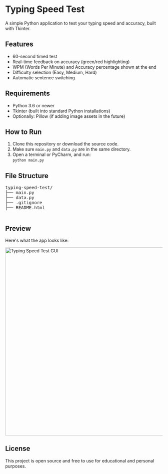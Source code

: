 <body>
    <h1>Typing Speed Test</h1>
    <p>A simple Python application to test your typing speed and accuracy, built with Tkinter.</p>
    <h2>Features</h2>
    <ul>
        <li>60-second timed test</li>
        <li>Real-time feedback on accuracy (green/red highlighting)</li>
        <li>WPM (Words Per Minute) and Accuracy percentage shown at the end</li>
        <li>Difficulty selection (Easy, Medium, Hard)</li>
        <li>Automatic sentence switching</li>
    </ul>
    <h2>Requirements</h2>
    <ul>
        <li>Python 3.6 or newer</li>
        <li>Tkinter (built into standard Python installations)</li>
        <li>Optionally: Pillow (if adding image assets in the future)</li>
    </ul>
    <h2>How to Run</h2>
    <ol>
        <li>Clone this repository or download the source code.</li>
        <li>Make sure <code>main.py</code> and <code>data.py</code> are in the same directory.</li>
        <li>Open a terminal or PyCharm, and run:<br><code>python main.py</code></li>
    </ol>
    <h2>File Structure</h2>
    <pre>
typing-speed-test/
├── main.py
├── data.py
├── .gitignore
├── README.html
    </pre>
    <h2>Preview</h2>
    <p>Here's what the app looks like:</p>
    <img src="preview.png" alt="Typing Speed Test GUI" width="600"/>
    <h2>License</h2>
    <p>This project is open source and free to use for educational and personal purposes.</p>
</body>
</html>
